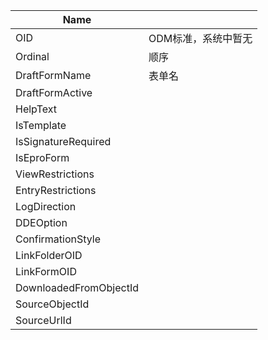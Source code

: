 | Name  |   |
| -- | -- |
|  OID | ODM标准，系统中暂无  |
|  Ordinal | 顺序  |
|  DraftFormName | 表单名  |
|  DraftFormActive |   |
|  HelpText |   |
|  IsTemplate |   |
|  IsSignatureRequired |   |
|  IsEproForm |   |
|  ViewRestrictions |   |
|  EntryRestrictions |   |
|  LogDirection |   |
|  DDEOption |   |
|  ConfirmationStyle |   |
|  LinkFolderOID |   |
|  LinkFormOID |   |
|  DownloadedFromObjectId |   |
|  SourceObjectId |   |
|  SourceUrlId |   |
